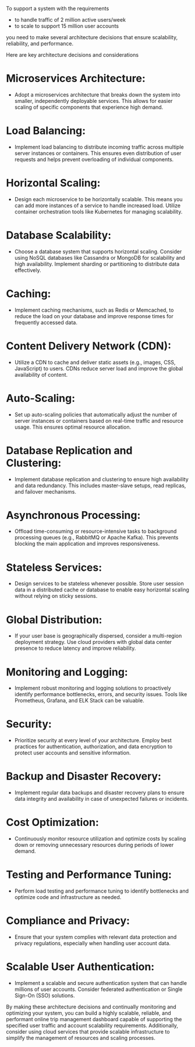 To support a system with the requirements
 - to handle traffic of 2 million active users/week
 - to scale to support 15 million user accounts

you need to make several architecture decisions that ensure scalability, reliability, and performance.

Here are key architecture decisions and considerations

# Microservices Architecture:
 - Adopt a microservices architecture that breaks down the system into smaller, independently deployable services. This allows for easier scaling of specific components that experience high demand.
# Load Balancing:
 - Implement load balancing to distribute incoming traffic across multiple server instances or containers. This ensures even distribution of user requests and helps prevent overloading of individual components.
# Horizontal Scaling:
 - Design each microservice to be horizontally scalable. This means you can add more instances of a service to handle increased load. Utilize container orchestration tools like Kubernetes for managing scalability.
# Database Scalability:
 - Choose a database system that supports horizontal scaling. Consider using NoSQL databases like Cassandra or MongoDB for scalability and high availability. Implement sharding or partitioning to distribute data effectively.
# Caching:
 - Implement caching mechanisms, such as Redis or Memcached, to reduce the load on your database and improve response times for frequently accessed data.
# Content Delivery Network (CDN):
 - Utilize a CDN to cache and deliver static assets (e.g., images, CSS, JavaScript) to users. CDNs reduce server load and improve the global availability of content.
# Auto-Scaling:
 - Set up auto-scaling policies that automatically adjust the number of server instances or containers based on real-time traffic and resource usage. This ensures optimal resource allocation.
# Database Replication and Clustering:
 - Implement database replication and clustering to ensure high availability and data redundancy. This includes master-slave setups, read replicas, and failover mechanisms.
# Asynchronous Processing:
 - Offload time-consuming or resource-intensive tasks to background processing queues (e.g., RabbitMQ or Apache Kafka). This prevents blocking the main application and improves responsiveness.
# Stateless Services:
 - Design services to be stateless whenever possible. Store user session data in a distributed cache or database to enable easy horizontal scaling without relying on sticky sessions.
# Global Distribution:
 - If your user base is geographically dispersed, consider a multi-region deployment strategy. Use cloud providers with global data center presence to reduce latency and improve reliability.
# Monitoring and Logging:
 - Implement robust monitoring and logging solutions to proactively identify performance bottlenecks, errors, and security issues. Tools like Prometheus, Grafana, and ELK Stack can be valuable.
# Security:
 - Prioritize security at every level of your architecture. Employ best practices for authentication, authorization, and data encryption to protect user accounts and sensitive information.
# Backup and Disaster Recovery:
 - Implement regular data backups and disaster recovery plans to ensure data integrity and availability in case of unexpected failures or incidents.
# Cost Optimization:
 - Continuously monitor resource utilization and optimize costs by scaling down or removing unnecessary resources during periods of lower demand.
# Testing and Performance Tuning:
 - Perform load testing and performance tuning to identify bottlenecks and optimize code and infrastructure as needed.
# Compliance and Privacy:
 - Ensure that your system complies with relevant data protection and privacy regulations, especially when handling user account data.
# Scalable User Authentication:
 - Implement a scalable and secure authentication system that can handle millions of user accounts. Consider federated authentication or Single Sign-On (SSO) solutions.

 By making these architecture decisions and continually monitoring and optimizing your system, you can build a highly scalable, reliable, and performant online trip management dashboard capable of supporting the specified user traffic and account scalability requirements. Additionally, consider using cloud services that provide scalable infrastructure to simplify the management of resources and scaling processes.